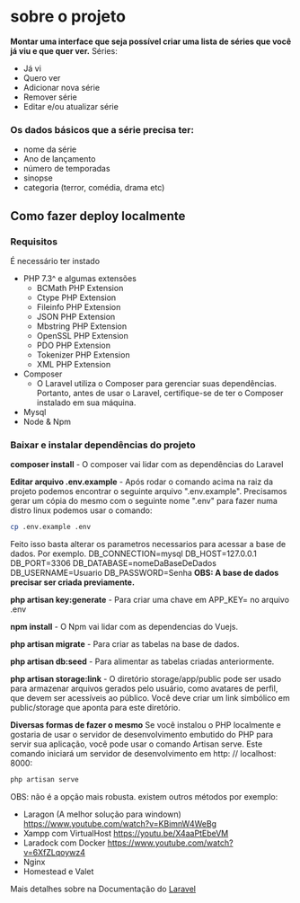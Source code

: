 # sobre o projeto
**Montar uma interface que seja possível criar uma lista de séries que você já viu e que quer ver.**
Séries:
- Já vi
- Quero ver
- Adicionar nova série
- Remover série
- Editar e/ou atualizar série

### Os dados básicos que a série precisa ter:
- nome da série
- Ano de lançamento
- número de temporadas
- sinopse
- categoria (terror, comédia, drama etc)

## Como fazer deploy localmente
### Requisitos 
É necessário ter instado 
- PHP 7.3^ e algumas extensões
    - BCMath PHP Extension
    - Ctype PHP Extension
    - Fileinfo PHP Extension
    - JSON PHP Extension
    - Mbstring PHP Extension
    - OpenSSL PHP Extension
    - PDO PHP Extension
    - Tokenizer PHP Extension
    - XML PHP Extension
- Composer
    - O Laravel utiliza o Composer para gerenciar suas dependências. Portanto, antes de usar o Laravel, certifique-se de ter o Composer instalado em sua máquina.
- Mysql 
- Node & Npm

### Baixar e instalar dependências do projeto
**composer install** - O composer vai lidar com as dependências do Laravel

**Editar arquivo .env.example** - Após rodar o comando acima na raiz da projeto podemos encontrar o seguinte arquivo ".env.example". Precisamos gerar um cópia do mesmo com o seguinte nome ".env" para fazer numa distro linux podemos usar o comando:
~~~bash
cp .env.example .env
~~~
Feito isso basta alterar os parametros necessarios para acessar a base de dados. Por exemplo.
DB_CONNECTION=mysql
DB_HOST=127.0.0.1
DB_PORT=3306
DB_DATABASE=nomeDaBaseDeDados
DB_USERNAME=Usuario
DB_PASSWORD=Senha
**OBS: A base de dados precisar ser criada previamente.**

**php artisan key:generate** - Para criar uma chave em APP_KEY= no arquivo .env

**npm install** - O Npm vai lidar com as dependencias do Vuejs.

**php artisan migrate** - Para criar as tabelas na base de dados.

**php artisan db:seed** - Para alimentar as tabelas criadas anteriormente.

**php artisan storage:link** - O diretório storage/app/public pode ser usado para armazenar arquivos gerados pelo usuário, como avatares de perfil, que devem ser acessíveis ao público. Você deve criar um link simbólico em public/storage que aponta para este diretório.

**Diversas formas de fazer o mesmo**
 Se você instalou o PHP localmente e gostaria de usar o servidor de desenvolvimento embutido do PHP para servir sua aplicação, você pode usar o comando Artisan serve. Este comando iniciará um servidor de desenvolvimento em http: // localhost: 8000:
~~~bash
php artisan serve
~~~

OBS: não é a opção mais robusta. existem outros métodos por exemplo:
- Laragon (A melhor solução para windown)  https://www.youtube.com/watch?v=KBimnW4WeBg
- Xampp com VirtualHost https://youtu.be/X4aaPtEbeVM
- Laradock com Docker https://www.youtube.com/watch?v=6XfZLqoywz4
- Nginx 
- Homestead e Valet

Mais detalhes sobre na Documentação do  [Laravel](https://laravel.com/docs/8.x#server-requirements) 
